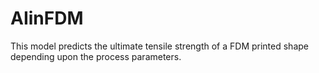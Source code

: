 # AIinFDM
 This model predicts the ultimate tensile strength of a FDM printed shape depending upon the process parameters. 
